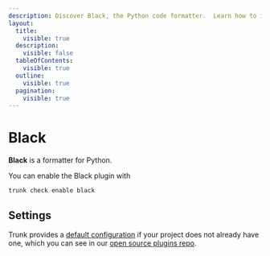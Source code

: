 ```yaml
---
description: Discover Black, the Python code formatter.  Learn how to integrate it with Trunk Check for seamless coding style enforcement.
layout:
  title:
    visible: true
  description:
    visible: false
  tableOfContents:
    visible: true
  outline:
    visible: true
  pagination:
    visible: true
---
```


# Black

**Black** is a formatter for Python.

You can enable the Black plugin with

```shell
trunk check enable black
```

## Settings



Trunk provides a [default configuration](https://github.com/trunk-io/plugins/tree/main/linters/black) if your project does not already have one,
which you can see in our [open source plugins repo](https://github.com/trunk-io/plugins/tree/main).
